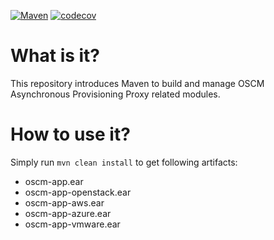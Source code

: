 [![Maven](https://github.com/servicecatalog/oscm-app/actions/workflows/maven.yml/badge.svg)](https://github.com/servicecatalog/oscm-app/actions)
[![codecov](https://codecov.io/gh/servicecatalog/oscm-app/branch/master/graph/badge.svg)](https://codecov.io/gh/servicecatalog/oscm-app)

# What is it?
This repository introduces Maven to build and manage OSCM Asynchronous Provisioning Proxy related modules.

# How to use it?
Simply run 
`mvn clean install`
to get following artifacts:
- oscm-app.ear
- oscm-app-openstack.ear
- oscm-app-aws.ear
- oscm-app-azure.ear
- oscm-app-vmware.ear
